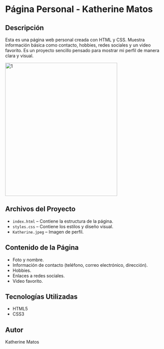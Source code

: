 # Página Personal - Katherine Matos

## Descripción
Esta es una página web personal creada con HTML y CSS. Muestra información básica como contacto, hobbies, redes sociales y un video favorito. Es un proyecto sencillo pensado para mostrar mi perfil de manera clara y visual.

<img width="358" height="425" alt="1" src="https://github.com/user-attachments/assets/302989d8-7e60-49e3-a7e2-57090e51bd90" />

## Archivos del Proyecto
- `index.html` – Contiene la estructura de la página.
- `styles.css` – Contiene los estilos y diseño visual.
- `Katherine.jpeg` – Imagen de perfil.

## Contenido de la Página
- Foto y nombre.
- Información de contacto (teléfono, correo electrónico, dirección).
- Hobbies.
- Enlaces a redes sociales.
- Video favorito.

## Tecnologías Utilizadas
- HTML5
- CSS3

## Autor
Katherine Matos
